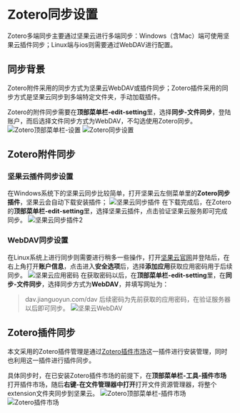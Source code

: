 # Zotero同步设置
Zotero多端同步主要通过坚果云进行多端同步：Windows（含Mac）端可使用坚果云插件同步；Linux端与ios则需要通过WebDAV进行配置。

## 同步背景
Zotero附件采用的同步方式为坚果云WebDAV或插件同步；Zotero插件采用的同步方式是坚果云同步到多端特定文件夹，手动加载插件。

Zotero的附件同步需要在**顶部菜单栏-edit-setting**里，选择**同步-文件同步**，登陆账户，而后选择文件同步方式为WebDAV，不勾选使用Zotero同步。
![Zotero顶部菜单栏-设置](./img/1setting.png "顶部菜单栏-edit-setting")
![Zotero同步设置](./img/1tongbu.png "同步-文件同步")

## Zotero附件同步
### 坚果云插件同步设置
在Windows系统下的坚果云同步比较简单，打开坚果云左侧菜单里的**Zotero同步插件**，坚果云会自动下载安装插件；
![坚果云同步插件](./img/1nut1.png "Zotero同步插件")
在下载完成后，在Zotero的**顶部菜单栏-edit-setting**里，选择坚果云插件，点击验证坚果云服务即可完成同步。
![坚果云同步插件2](./img/1nut2.png "Zotero同步设置")

### WebDAV同步设置
在Linux系统上进行同步则需要进行稍多一些操作，打开[坚果云官网](https://www.jianguoyun.com/)并登陆后，在右上角打开**账户信息**，点击进入**安全选项**后，选择**添加应用**获取应用密码用于后续同步。
![坚果云应用密码](./img/1nutcode.png "坚果云应用密码")
在获取密码以后，在**顶部菜单栏-edit-setting**里，在**同步-文件同步**，选择同步方式为**WebDAV**，并填写网址为：
> dav.jianguoyun.com/dav
后续密码为先前获取的应用密码，在验证服务器以后即可同步。
![坚果云WebDAV](./img/1nutWebDAV.png "坚果云WebDAV")

## Zotero插件同步
本文采用的Zotero插件管理是通过[Zotero插件市场](https://github.com/syt2/zotero-addons/releases/download/V2.1.1/zotero-addons.xpi)这一插件进行安装管理，同时也利用这一插件进行插件同步。

具体同步时，在已安装Zotero插件市场的前提下，在**顶部菜单栏-工具-插件市场**打开插件市场，随后**右键-在文件管理器中打开**打开文件资源管理器，将整个extension文件夹同步到坚果云。
![Zotero顶部菜单栏-插件市场](./img/1topMenu.png "顶部菜单栏-工具-插件市场")
![Zotero插件市场](./img/1market.png "右键-管理本地插件")

